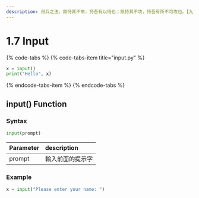 ```yaml
---
description: 用兵之法，無恃其不來，恃吾有以待也；無恃其不攻，恃吾有所不可攻也。【九變篇】
---
```


# 1.7 Input

{% code-tabs %}
{% code-tabs-item title="input.py" %}
```python
x = input()
print("Hello", x)
```
{% endcode-tabs-item %}
{% endcode-tabs %}

## input\(\) Function

### Syntax

```python
input(prompt)
```

| Parameter | description |
| :--- | :--- |
| prompt | 輸入前面的提示字 |

### Example

```python
x = input("Please enter your name: ")
```

